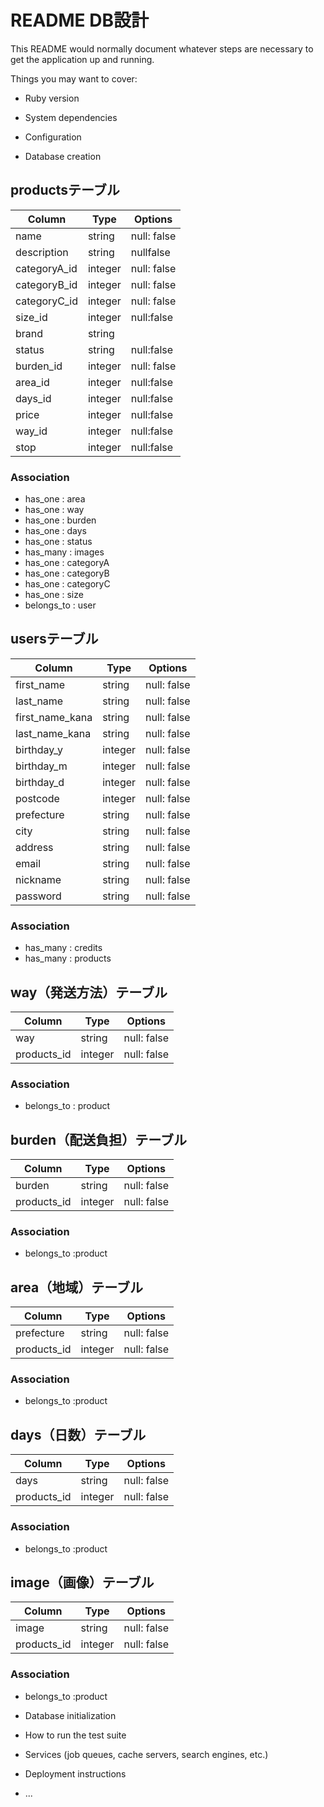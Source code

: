 # README DB設計

This README would normally document whatever steps are necessary to get the
application up and running.

Things you may want to cover:

* Ruby version

* System dependencies

* Configuration

* Database creation
## productsテーブル
|Column|Type|Options|
|------|----|-------|
|name|string|null: false|
|description|string|nullfalse|
|categoryA_id|integer|null: false|
|categoryB_id|integer|null: false|
|categoryC_id|integer|null: false|
|size_id|integer|null:false|
|brand|string||
|status|string|null:false|
|burden_id|integer|null: false|
|area_id|integer|null:false|
|days_id|integer|null:false|
|price|integer|null:false|
|way_id|integer|null:false|
|stop|integer|null:false|


### Association
- has_one : area
- has_one : way
- has_one : burden
- has_one : days
- has_one : status
- has_many : images
- has_one : categoryA
- has_one : categoryB
- has_one : categoryC
- has_one : size
- belongs_to : user




## usersテーブル
|Column|Type|Options|
|------|----|-------|
|first_name|string|null: false|
|last_name|string|null: false|
|first_name_kana|string|null: false|
|last_name_kana|string|null: false|
|birthday_y|integer|null: false|
|birthday_m|integer|null: false|
|birthday_d|integer|null: false|
|postcode|integer|null: false|
|prefecture|string|null: false|
|city|string|null: false|
|address|string|null: false|
|email|string|null: false|
|nickname|string|null: false|
|password|string|null: false|
### Association
- has_many : credits
- has_many : products


## way（発送方法）テーブル
|Column|Type|Options|
|------|----|-------|
|way|string|null: false|
|products_id|integer|null: false|
### Association
- belongs_to : product

## burden（配送負担）テーブル
|Column|Type|Options|
|------|----|-------|
|burden|string|null: false|
|products_id|integer|null: false|
### Association
- belongs_to :product

## area（地域）テーブル
|Column|Type|Options|
|------|----|-------|
|prefecture|string|null: false|
|products_id|integer|null: false|
### Association
- belongs_to :product

## days（日数）テーブル
|Column|Type|Options|
|------|----|-------|
|days|string|null: false|
|products_id|integer|null: false|
### Association
- belongs_to :product

## image（画像）テーブル
|Column|Type|Options|
|------|----|-------|
|image|string|null: false|
|products_id|integer|null: false|
### Association
- belongs_to :product


* Database initialization

* How to run the test suite

* Services (job queues, cache servers, search engines, etc.)

* Deployment instructions

* ...
